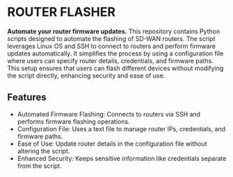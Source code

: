 # ROUTER FLASHER 
**Automate your router firmware updates.**
This repository contains Python scripts designed to automate the flashing of SD-WAN routers. The script leverages Linux OS and SSH to connect to routers and perform firmware updates automatically. It simplifies the process by using a configuration file where users can specify router details, credentials, and firmware paths. This setup ensures that users can flash different devices without modifying the script directly, enhancing security and ease of use.
## Features
- Automated Firmware Flashing: Connects to routers via SSH and performs firmware flashing operations.
- Configuration File: Uses a text file to manage router IPs, credentials, and firmware paths.
- Ease of Use: Update router details in the configuration file without altering the script.
- Enhanced Security: Keeps sensitive information like credentials separate from the script.

